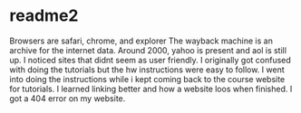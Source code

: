 # readme2
Browsers are safari, chrome, and explorer
The wayback machine is an archive for the internet data. Around 2000, yahoo is present and aol is still up. I noticed sites that didnt seem as user friendly.
I originally got confused with doing the tutorials but the hw instructions were easy to follow. I went into doing the instructions while i kept coming back to the course website for tutorials. I learned linking better and how a website loos when finished. I got a 404 error on my website.
